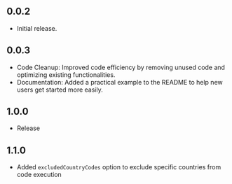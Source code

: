 ## 0.0.2

* Initial release.

## 0.0.3

* Code Cleanup: Improved code efficiency by removing unused code and optimizing existing functionalities.
* Documentation: Added a practical example to the README to help new users get started more easily.

## 1.0.0
* Release

## 1.1.0
* Added `excludedCountryCodes` option to exclude specific countries from code execution
